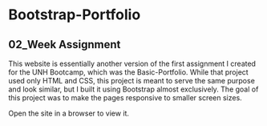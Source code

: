 # Bootstrap-Portfolio

## 02_Week Assignment

This website is essentially another version of the first assignment I created for the UNH Bootcamp, which was the Basic-Portfolio. While that project used only HTML and CSS, this project is meant to serve the same purpose and look similar, but I built it using Bootstrap almost exclusively. The goal of this project was to make the pages responsive to smaller screen sizes.

Open the site in a browser to view it. 